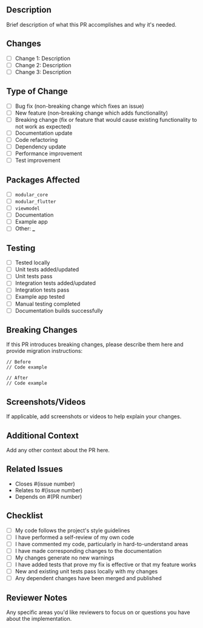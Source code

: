 ## Description

Brief description of what this PR accomplishes and why it's needed.

## Changes

- [ ] Change 1: Description
- [ ] Change 2: Description
- [ ] Change 3: Description

## Type of Change

- [ ] Bug fix (non-breaking change which fixes an issue)
- [ ] New feature (non-breaking change which adds functionality)
- [ ] Breaking change (fix or feature that would cause existing functionality to not work as expected)
- [ ] Documentation update
- [ ] Code refactoring
- [ ] Dependency update
- [ ] Performance improvement
- [ ] Test improvement

## Packages Affected

- [ ] `modular_core`
- [ ] `modular_flutter`
- [ ] `viewmodel`
- [ ] Documentation
- [ ] Example app
- [ ] Other: ******\_******

## Testing

- [ ] Tested locally
- [ ] Unit tests added/updated
- [ ] Unit tests pass
- [ ] Integration tests added/updated
- [ ] Integration tests pass
- [ ] Example app tested
- [ ] Manual testing completed
- [ ] Documentation builds successfully

## Breaking Changes

If this PR introduces breaking changes, please describe them here and provide migration instructions:

```
// Before
// Code example

// After
// Code example
```

## Screenshots/Videos

If applicable, add screenshots or videos to help explain your changes.

## Additional Context

Add any other context about the PR here.

## Related Issues

- Closes #(issue number)
- Relates to #(issue number)
- Depends on #(PR number)

## Checklist

- [ ] My code follows the project's style guidelines
- [ ] I have performed a self-review of my own code
- [ ] I have commented my code, particularly in hard-to-understand areas
- [ ] I have made corresponding changes to the documentation
- [ ] My changes generate no new warnings
- [ ] I have added tests that prove my fix is effective or that my feature works
- [ ] New and existing unit tests pass locally with my changes
- [ ] Any dependent changes have been merged and published

## Reviewer Notes

Any specific areas you'd like reviewers to focus on or questions you have about the implementation.
